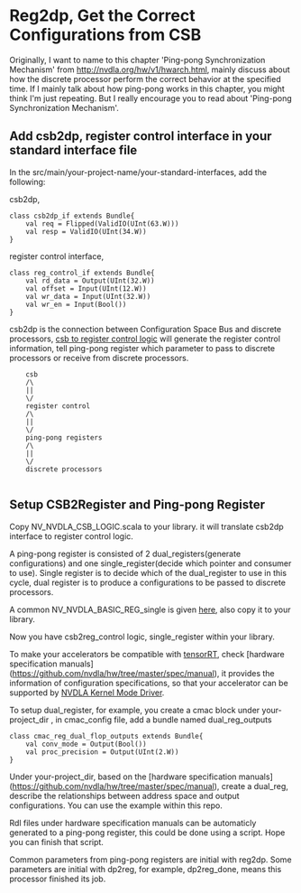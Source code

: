 # Reg2dp, Get the Correct Configurations from CSB

Originally, I want to name to this chapter 'Ping-pong Synchronization Mechanism' from http://nvdla.org/hw/v1/hwarch.html, mainly discuss about how the discrete processor perform the correct behavior at the specified time. If I mainly talk about how ping-pong works in this chapter, you might think I'm just repeating. But I really encourage you to read about 'Ping-pong Synchronization Mechanism'.


## Add csb2dp, register control interface in your standard interface file

In the src/main/your-project-name/your-standard-interfaces, add the following:

csb2dp,

```
class csb2dp_if extends Bundle{
    val req = Flipped(ValidIO(UInt(63.W)))
    val resp = ValidIO(UInt(34.W))
}
```

register control interface,

```
class reg_control_if extends Bundle{
    val rd_data = Output(UInt(32.W))
    val offset = Input(UInt(12.W))
    val wr_data = Input(UInt(32.W))
    val wr_en = Input(Bool())
}

```

csb2dp is the connection between Configuration Space Bus and discrete processors, [csb to register control logic](https://github.com/soDLA-publishment/soDLA/blob/soDLA_beta/src/main/scala/slibs/NV_NVDLA_CSB_LOGIC.scala) will generate the register control information, tell ping-pong register which parameter to pass to discrete processors or receive from discrete processors.

```
    csb
    /\
    ||
    \/
    register control
    /\
    ||
    \/
    ping-pong registers
    /\
    ||
    \/
    discrete processors
    
```


## Setup CSB2Register and Ping-pong Register

Copy NV_NVDLA_CSB_LOGIC.scala to your library. it will translate csb2dp interface to register control logic. 

A ping-pong register is consisted of 2 dual_registers(generate configurations) and one single_register(decide which pointer and consumer to use). Single register is to decide which of the dual_register to use in this cycle, dual register is to produce a configurations to be passed to discrete processors.

A common NV_NVDLA_BASIC_REG_single is given [here](https://github.com/soDLA-publishment/soDLA/blob/soDLA_beta/src/main/scala/slibs/NV_NVDLA_BASIC_REG_single.scala), also copy it to your library.

Now you have csb2reg_control logic, single_register within your library.

To make your accelerators be compatible with [tensorRT](https://github.com/NVIDIA/TensorRT), check [hardware specification manuals] (https://github.com/nvdla/hw/tree/master/spec/manual), it provides the information of configuration specifications, so that your accelerator can be supported by [NVDLA Kernel Mode Driver](http://nvdla.org/sw/runtime_environment.html#kernel-mode-driver).

To setup dual_register, for example, you create a cmac block under your-project_dir
, in cmac_config file, add a bundle named dual_reg_outputs

```
class cmac_reg_dual_flop_outputs extends Bundle{
    val conv_mode = Output(Bool())
    val proc_precision = Output(UInt(2.W))
}
```
Under your-project_dir, based on the [hardware specification manuals] (https://github.com/nvdla/hw/tree/master/spec/manual), create a dual_reg, describe the relationships between address space and output configurations. You can use the example within this repo.

Rdl files under hardware specification manuals can be automaticly generated to a ping-pong register, this could be done using a script. Hope you can finish that script.

Common parameters from ping-pong registers are initial with reg2dp. Some parameters are initial with dp2reg, for example, dp2reg_done, means this processor finished its job.










